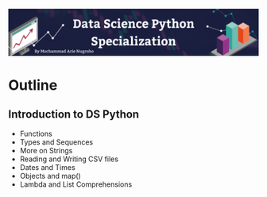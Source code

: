![This is an image](https://github.com/arienugroho050396/Data-Science-Python-Specialization/blob/main/header.png)
# Outline
## Introduction to DS Python
- Functions
- Types and Sequences 
- More on Strings
- Reading and Writing CSV files 
- Dates and Times
- Objects and map()
- Lambda and List Comprehensions 
 
